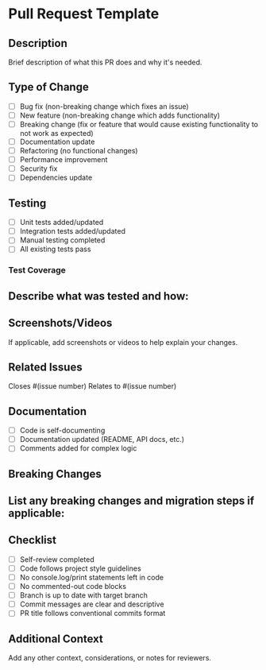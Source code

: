 # Pull Request Template

## Description
Brief description of what this PR does and why it's needed.

## Type of Change
- [ ] Bug fix (non-breaking change which fixes an issue)
- [ ] New feature (non-breaking change which adds functionality)
- [ ] Breaking change (fix or feature that would cause existing functionality to not work as expected)
- [ ] Documentation update
- [ ] Refactoring (no functional changes)
- [ ] Performance improvement
- [ ] Security fix
- [ ] Dependencies update

## Testing
- [ ] Unit tests added/updated
- [ ] Integration tests added/updated
- [ ] Manual testing completed
- [ ] All existing tests pass

### Test Coverage
Describe what was tested and how:
- 

## Screenshots/Videos
If applicable, add screenshots or videos to help explain your changes.

## Related Issues
Closes #(issue number)
Relates to #(issue number)

## Documentation
- [ ] Code is self-documenting
- [ ] Documentation updated (README, API docs, etc.)
- [ ] Comments added for complex logic

## Breaking Changes
List any breaking changes and migration steps if applicable:
- 

## Checklist
- [ ] Self-review completed
- [ ] Code follows project style guidelines
- [ ] No console.log/print statements left in code
- [ ] No commented-out code blocks
- [ ] Branch is up to date with target branch
- [ ] Commit messages are clear and descriptive
- [ ] PR title follows conventional commits format

## Additional Context
Add any other context, considerations, or notes for reviewers.